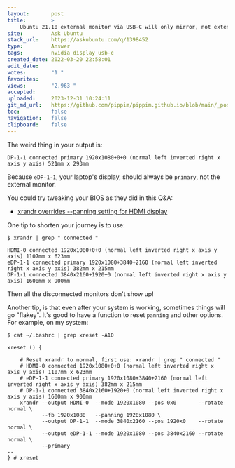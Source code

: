 ```yaml
---
layout:       post
title:        >
    Ubuntu 21.10 external monitor via USB-C will only mirror, not extend
site:         Ask Ubuntu
stack_url:    https://askubuntu.com/q/1398452
type:         Answer
tags:         nvidia display usb-c
created_date: 2022-03-20 22:58:01
edit_date:    
votes:        "1 "
favorites:    
views:        "2,963 "
accepted:     
uploaded:     2023-12-31 10:24:11
git_md_url:   https://github.com/pippim/pippim.github.io/blob/main/_posts/2022/2022-03-20-Ubuntu-21.10-external-monitor-via-USB-C-will-only-mirror_-not-extend.md
toc:          false
navigation:   false
clipboard:    false
---
```


The weird thing in your output is:

``` 
DP-1-1 connected primary 1920x1080+0+0 (normal left inverted right x axis y axis) 521mm x 293mm
```

Because `eDP-1-1`, your laptop's display, should always be `primary`, not the external monitor.

You could try tweaking your BIOS as they did in this Q&A:

- [xrandr overrides --panning setting for HDMI display](https://www.linux.org/threads/solved-xrandr-overrides-panning-setting-for-hdmi-display.29898/ "disable hybrid graphics in BIOS in order for nvidia to pick up my internal display")

One tip to shorten your journey is to use:

``` shell
$ xrandr | grep " connected "

HDMI-0 connected 1920x1080+0+0 (normal left inverted right x axis y axis) 1107mm x 623mm
eDP-1-1 connected primary 1920x1080+3840+2160 (normal left inverted right x axis y axis) 382mm x 215mm
DP-1-1 connected 3840x2160+1920+0 (normal left inverted right x axis y axis) 1600mm x 900mm
```

Then all the disconnected monitors don't show up!

Another tip, is that even after your system is working, sometimes things will go "flakey". It's good to have a function to reset `panning` and other options. For example, on my system:

``` shell
$ cat ~/.bashrc | grep xreset -A10

xreset () {

    # Reset xrandr to normal, first use: xrandr | grep " connected "
    # HDMI-0 connected 1920x1080+0+0 (normal left inverted right x axis y axis) 1107mm x 623mm
    # eDP-1-1 connected primary 1920x1080+3840+2160 (normal left inverted right x axis y axis) 382mm x 215mm
    # DP-1-1 connected 3840x2160+1920+0 (normal left inverted right x axis y axis) 1600mm x 900mm
    xrandr --output HDMI-0  --mode 1920x1080 --pos 0x0       --rotate normal \
           --fb 1920x1080   --panning 1920x1080 \
           --output DP-1-1  --mode 3840x2160 --pos 1920x0    --rotate normal \
           --output eDP-1-1 --mode 1920x1080 --pos 3840x2160 --rotate normal \
           --primary
--
} # xreset
```


